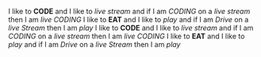 I like to  **CODE** and I like to _live stream_ and if I am _CODING_ on a *live stream* then I am _*live CODING*_
I like to **EAT** and I like to _play_ and if I am _Drive_ on a *live Stream* then I am _*play*_
I like to  **CODE** and I like to _live stream_ and if I am _CODING_ on a *live stream* then I am _*live CODING*_ 
I like to **EAT** and I like to _play_ and if I am _Drive_ on a *live Stream* then I am _*play*_

